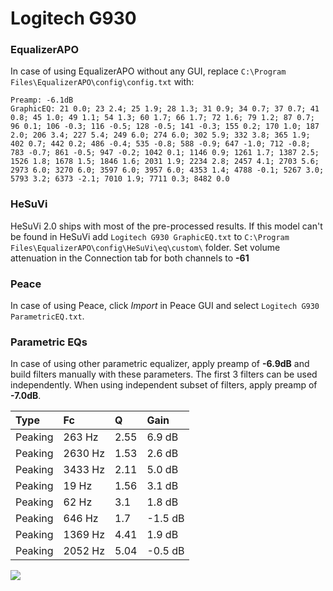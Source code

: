 # Logitech G930

### EqualizerAPO
In case of using EqualizerAPO without any GUI, replace `C:\Program Files\EqualizerAPO\config\config.txt`
with:
```
Preamp: -6.1dB
GraphicEQ: 21 0.0; 23 2.4; 25 1.9; 28 1.3; 31 0.9; 34 0.7; 37 0.7; 41 0.8; 45 1.0; 49 1.1; 54 1.3; 60 1.7; 66 1.7; 72 1.6; 79 1.2; 87 0.7; 96 0.1; 106 -0.3; 116 -0.5; 128 -0.5; 141 -0.3; 155 0.2; 170 1.0; 187 2.0; 206 3.4; 227 5.4; 249 6.0; 274 6.0; 302 5.9; 332 3.8; 365 1.9; 402 0.7; 442 0.2; 486 -0.4; 535 -0.8; 588 -0.9; 647 -1.0; 712 -0.8; 783 -0.7; 861 -0.5; 947 -0.2; 1042 0.1; 1146 0.9; 1261 1.7; 1387 2.5; 1526 1.8; 1678 1.5; 1846 1.6; 2031 1.9; 2234 2.8; 2457 4.1; 2703 5.6; 2973 6.0; 3270 6.0; 3597 6.0; 3957 6.0; 4353 1.4; 4788 -0.1; 5267 3.0; 5793 3.2; 6373 -2.1; 7010 1.9; 7711 0.3; 8482 0.0
```

### HeSuVi
HeSuVi 2.0 ships with most of the pre-processed results. If this model can't be found in HeSuVi add
`Logitech G930 GraphicEQ.txt` to `C:\Program Files\EqualizerAPO\config\HeSuVi\eq\custom\` folder.
Set volume attenuation in the Connection tab for both channels to **-61**

### Peace
In case of using Peace, click *Import* in Peace GUI and select `Logitech G930 ParametricEQ.txt`.

### Parametric EQs
In case of using other parametric equalizer, apply preamp of **-6.9dB** and build filters manually
with these parameters. The first 3 filters can be used independently.
When using independent subset of filters, apply preamp of **-7.0dB**.

| Type    | Fc      |    Q | Gain    |
|:--------|:--------|:-----|:--------|
| Peaking | 263 Hz  | 2.55 | 6.9 dB  |
| Peaking | 2630 Hz | 1.53 | 2.6 dB  |
| Peaking | 3433 Hz | 2.11 | 5.0 dB  |
| Peaking | 19 Hz   | 1.56 | 3.1 dB  |
| Peaking | 62 Hz   | 3.1  | 1.8 dB  |
| Peaking | 646 Hz  | 1.7  | -1.5 dB |
| Peaking | 1369 Hz | 4.41 | 1.9 dB  |
| Peaking | 2052 Hz | 5.04 | -0.5 dB |

![](https://raw.githubusercontent.com/jaakkopasanen/AutoEq/master/results/rtings/rtings/Logitech%20G930/Logitech%20G930.png)